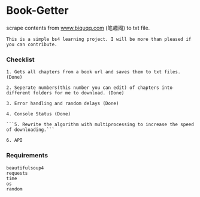 # Book-Getter

scrape contents from www.biquqq.com (笔趣阁) to txt file. 

```This is a simple bs4 learning project. I will be more than pleased if you can contribute.```

### Checklist

```
1. Gets all chapters from a book url and saves them to txt files. (Done)

2. Seperate numbers(this number you can edit) of chapters into different folders for me to download. (Done)

3. Error handling and random delays (Done)

4. Console Status (Done)

```5. Rewrite the algorithm with multiprocessing to increase the speed of downloading.```

6. API
```

### Requirements

```
beautifulsoup4
requests
time
os
random
```
